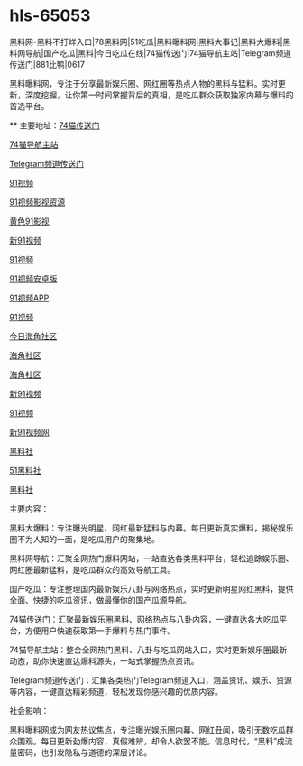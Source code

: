 # hls-65053
黑料网-黑料不打烊入口|78黑料网|51吃瓜|黑料曝料网|黑料大事记|黑料大爆料|黑料网导航|国产吃瓜|黑料|今日吃瓜在线|74猫传送门|74猫导航主站|Telegram频道传送门|881比鸭|0617

黑料曝料网，专注于分享最新娱乐圈、网红圈等热点人物的黑料与猛料。实时更新，深度挖掘，让你第一时间掌握背后的真相，是吃瓜群众获取独家内幕与爆料的首选平台。

** 主要地址：<a href="https://74mao.com/">74猫传送门</a>

<a href="https://74mao.com/">74猫导航主站</a>

<a href="https://74mao.com/">Telegram频道传送门</a>

<a href="https://hj-697.pages.dev/">91视频</a>

<a href="https://hj-698.pages.dev/">91视频影视资源</a>

<a href="https://hj-699.pages.dev/">黄色91影视</a>

<a href="https://hj-700.pages.dev/">新91视频</a>

<a href="https://hj-712.pages.dev/">91视频</a>

<a href="https://hj-715.pages.dev/">91视频安卓版</a>

<a href="https://hj-721.pages.dev/">91视频APP</a>

<a href="https://hj-735.pages.dev/">91视频</a>

<a href="https://hj-760.pages.dev/">今日海角社区</a>

<a href="https://hj-765.pages.dev/">海角社区</a>

<a href="https://hj-348.pages.dev/">海角社区</a>

<a href="https://hj-356.pages.dev/">新91视频</a>

<a href="https://hj-357.pages.dev/">91视频</a>

<a href="https://hj-358.pages.dev/">新91视频网</a>

<a href="https://hls-15.pages.dev/">黑料社</a>

<a href="https://hls-17.pages.dev/">51黑料社</a>

<a href="https://hls-19.pages.dev/">黑料社</a>

主要内容：

黑料大爆料：专注曝光明星、网红最新猛料与内幕。每日更新真实爆料，揭秘娱乐圈不为人知的一面，是吃瓜用户的聚集地。

黑料网导航：汇聚全网热门爆料网站，一站直达各类黑料平台，轻松追踪娱乐圈、网红圈最新猛料，是吃瓜群众的高效导航工具。

国产吃瓜：专注整理国内最新娱乐八卦与网络热点，实时更新明星网红黑料，提供全面、快捷的吃瓜资讯，做最懂你的国产瓜源导航。

74猫传送门：汇聚最新娱乐圈黑料、网络热点与八卦内容，一键直达各大吃瓜平台，方便用户快速获取第一手爆料与热门事件。

74猫导航主站：整合全网热门黑料、八卦与吃瓜网站入口，实时更新娱乐圈最新动态，助你快速直达爆料源头，一站式掌握热点资讯。

Telegram频道传送门：汇集各类热门Telegram频道入口，涵盖资讯、娱乐、资源等内容，一键直达精彩频道，轻松发现你感兴趣的优质内容。

社会影响：

黑料曝料网成为网友热议焦点，专注曝光娱乐圈内幕、网红丑闻，吸引无数吃瓜群众围观。每日更新劲爆内容，真假难辨，却令人欲罢不能。信息时代，“黑料”成流量密码，也引发隐私与道德的深层讨论。
